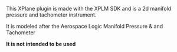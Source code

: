 This XPlane plugin is made with the XPLM SDK and is a 2d manifold pressure and tachometer instrument.

It is modeled after the Aerospace Logic Manifold Pressure & and Tachometer

**It is not intended to be used**
